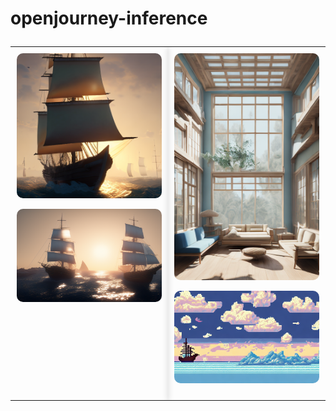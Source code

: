 # openjourney-inference

<style>
  .custom-table {
    table-layout: fixed;
    width: 100%;
    border-collapse: collapse;
    margin-top: 2em;
  }
  .custom-table td {
    width: 50%;
    vertical-align: top;
    padding: 10px;
    box-shadow: 0px 0px 10px 0px rgba(0,0,0,0.15);
  }
  .custom-image {
    width: 100%;
    height: auto;
    object-fit: cover;
    border-radius: 10px;
    transition: transform .2s; 
    margin-bottom: 1em;
  }
  .custom-image:hover {
    transform: scale(1.05);
  }
</style>
<table class="custom-table">
  <tr>
    <td>
      <a href="https://huggingface.co/Linaqruf/animagine-xl/blob/main/sample_images/image (1).png">
        <img class="custom-image" src="image/image (1).png" alt="sample1">
      </a>
      <a href="https://huggingface.co/Linaqruf/animagine-xl/blob/main/sample_images/image (3).png">
        <img class="custom-image" src="image/image (3).png" alt="sample3">
      </a>
    </td>
    <td>
      <a href="https://huggingface.co/Linaqruf/animagine-xl/blob/main/sample_images/image (2).png">
        <img class="custom-image" src="image/image (2).png" alt="sample2">
      </a>
      <a href="https://huggingface.co/Linaqruf/animagine-xl/blob/main/sample_images/image (4).png">
        <img class="custom-image" src="image/image (4).png" alt="sample4">
      </a>
    </td>
  </tr>
</table>
